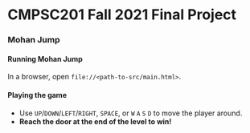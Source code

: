 # CMPSC201 Fall 2021 Final Project

### Mohan Jump

#### Running Mohan Jump

In a browser, open `file://<path-to-src/main.html>`.

#### Playing the game

* Use `UP`/`DOWN`/`LEFT`/`RIGHT`, `SPACE`, or `W` `A` `S` `D` to move the player around.
* **Reach the door at the end of the level to win!**

